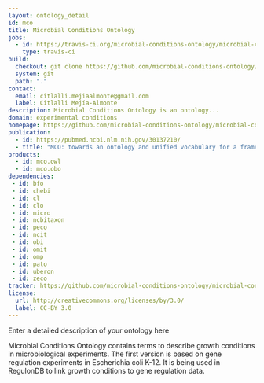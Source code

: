 ```yaml
---
layout: ontology_detail
id: mco
title: Microbial Conditions Ontology
jobs:
  - id: https://travis-ci.org/microbial-conditions-ontology/microbial-conditions-ontology
    type: travis-ci
build:
  checkout: git clone https://github.com/microbial-conditions-ontology/microbial-conditions-ontology.git
  system: git
  path: "."
contact:
  email: citlalli.mejiaalmonte@gmail.com
  label: Citlalli Mejía-Almonte
description: Microbial Conditions Ontology is an ontology...
domain: experimental conditions
homepage: https://github.com/microbial-conditions-ontology/microbial-conditions-ontology
publication:
  - id: https://pubmed.ncbi.nlm.nih.gov/30137210/
  - title: "MCO: towards an ontology and unified vocabulary for a framework-based annotation of microbial growth conditions"
products:
  - id: mco.owl
  - id: mco.obo
dependencies:
 - id: bfo
 - id: chebi
 - id: cl
 - id: clo
 - id: micro
 - id: ncbitaxon
 - id: peco
 - id: ncit
 - id: obi
 - id: omit
 - id: omp
 - id: pato
 - id: uberon
 - id: zeco
tracker: https://github.com/microbial-conditions-ontology/microbial-conditions-ontology/issues
license:
  url: http://creativecommons.org/licenses/by/3.0/
  label: CC-BY 3.0
---
```


Enter a detailed description of your ontology here

Microbial Conditions Ontology contains terms to describe growth conditions in microbiological experiments. The first version is based on gene regulation experiments in Escherichia coli K-12. It is being used in RegulonDB to link growth conditions to gene regulation data. 

